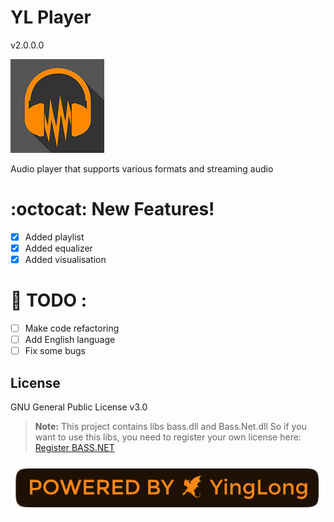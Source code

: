 # YL Player
v2.0.0.0

[![YL Player](https://github.com/YingLongX/images/blob/master/YL_icon150.png?raw=true)](https://github.com/YingLongX)

Audio player that supports various formats and streaming audio

# :octocat: New Features!
- [x] Added playlist
- [x] Added equalizer
- [x] Added visualisation

# :memo: TODO :
- [ ] Make code refactoring
- [ ] Add English language
- [ ] Fix some bugs

License
----

GNU General Public License v3.0

>**Note:** This project contains libs bass.dll and Bass.Net.dll
>So if you want to use this libs, you need to register your own license here: [Register BASS.NET](http://bass.radio42.com/bass_register.html)


[![POWERED BY YingLong](https://github.com/YingLongX/images/blob/master/PoweredByYingLong.png?raw=true)](https://github.com/YingLongX)
